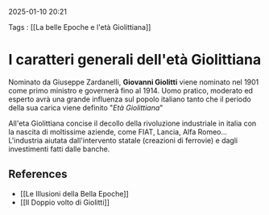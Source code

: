 2025-01-10 20:21

Tags : [[La belle Epoche e l'età Giolittiana]]

# I caratteri generali dell'età Giolittiana

Nominato da Giuseppe Zardanelli, **Giovanni Giolitti** viene nominato nel 1901 come primo ministro e governerà fino al 1914.
Uomo pratico, moderato ed esperto avrà una grande influenza sul popolo italiano tanto che il periodo della sua carica viene definito "*Età Giolittiana*"

All'eta Giolittiana concise il decollo della rivoluzione industriale in italia con la nascita di moltissime aziende, come FIAT, Lancia, Alfa Romeo...
L'industria aiutata dall'intervento statale (creazioni di ferrovie) e dagli investimenti fatti dalle banche.
## References

- [[Le Illusioni della Bella Epoche]]
- [[Il Doppio volto di Giolitti]]